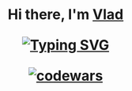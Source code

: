 <h1 align="center">Hi there, I'm <a href="https://daniilshat.ru/" target="_blank">Vlad</a> 


[![Typing SVG](https://readme-typing-svg.herokuapp.com?color=%2336BCF7&lines=Computer+science+student)](https://git.io/typing-svg)


[![codewars](https://www.codewars.com/users/DoNaT1k/badges/large)](https://www.codewars.com/users/DoNaT1k)
